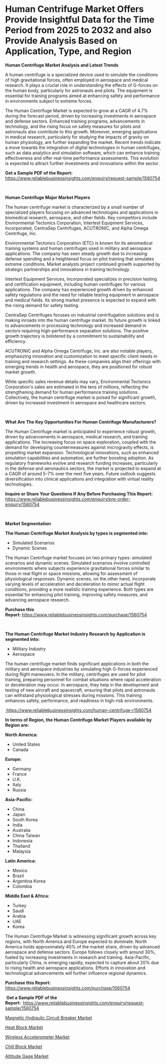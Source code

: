 <p><h1>Human Centrifuge Market Offers Provide Insightful Data for the Time Period from 2025 to 2032 and also Provide Analysis Based on Application, Type, and Region</h1></p><p><strong>Human Centrifuge Market Analysis and Latest Trends</strong></p>
<p><p>A human centrifuge is a specialized device used to simulate the conditions of high gravitational forces, often employed in aerospace and medical research. It plays a crucial role in understanding the effects of G-forces on the human body, particularly for astronauts and pilots. The equipment is essential for training programs aimed at enhancing safety and performance in environments subject to extreme forces.</p><p>The Human Centrifuge Market is expected to grow at a CAGR of 4.7% during the forecast period, driven by increasing investments in aerospace and defense sectors. Enhanced training programs, advancements in technology, and the rising focus on safety measures for pilots and astronauts also contribute to this growth. Moreover, emerging applications in medical research, particularly for studying the impacts of gravity on human physiology, are further expanding the market. Recent trends indicate a move towards the integration of digital technologies in human centrifuges, such as data analytics and simulation software, which can enhance training effectiveness and offer real-time performance assessments. This evolution is expected to attract further investments and innovations within the sector.</p></p>
<p><strong>Get a Sample PDF of the Report:&nbsp;</strong> <a href="https://www.reliablebusinessinsights.com/enquiry/request-sample/1560754?utm_campaign=904&utm_medium=2&utm_source=Github&utm_content=ia&utm_term=16022025&utm_id=human-centrifuge">https://www.reliablebusinessinsights.com/enquiry/request-sample/1560754</a></p>
<p>&nbsp;</p>
<p><strong>Human Centrifuge Major Market Players</strong></p>
<p><p>The human centrifuge market is characterized by a small number of specialized players focusing on advanced technologies and applications in biomedical research, aerospace, and other fields. Key competitors include Environmental Tectonics Corporation, Intertest Equipment Services, Incorporated, CentraSep Centrifuges, ACUTRONIC, and Alpha Omega Centrifuge, Inc.</p><p>Environmental Tectonics Corporation (ETC) is known for its aeromedical training systems and human centrifuges used in military and aerospace applications. The company has seen steady growth due to increasing defense spending and a heightened focus on pilot training that simulates extreme conditions. Market analysts project continued growth supported by strategic partnerships and innovations in training technology.</p><p>Intertest Equipment Services, Incorporated specializes in precision testing and certification equipment, including human centrifuges for various applications. The company has experienced growth driven by enhanced safety regulations and the need for reliable testing equipment in aerospace and medical fields. Its strong market presence is expected to expand with the rising demand for safety testing.</p><p>CentraSep Centrifuges focuses on industrial centrifugation solutions and is making inroads into the human centrifuge market. Its future growth is linked to advancements in processing technology and increased demand in sectors requiring high-performance separation solutions. The positive growth trajectory is bolstered by a commitment to sustainability and efficiency.</p><p>ACUTRONIC and Alpha Omega Centrifuge, Inc. are also notable players, emphasizing innovation and customization to meet specific client needs in training and research settings. As these companies align their offerings with emerging trends in health and aerospace, they are positioned for robust market growth.</p><p>While specific sales revenue details may vary, Environmental Tectonics Corporation's sales are estimated in the tens of millions, reflecting the strengthening demand for human performance training solutions. Collectively, the human centrifuge market is poised for significant growth, driven by increased investment in aerospace and healthcare sectors.</p></p>
<p>&nbsp;</p>
<p><strong>What Are The Key Opportunities For Human Centrifuge Manufacturers?</strong></p>
<p><p>The Human Centrifuge market is anticipated to experience robust growth, driven by advancements in aerospace, medical research, and training applications. The increasing focus on space exploration, coupled with the demand for developing countermeasures against microgravity effects, is propelling market expansion. Technological innovations, such as enhanced simulation capabilities and automation, are further boosting adoption. As regulatory frameworks evolve and research funding increases, particularly in the defense and aeronautics sectors, the market is projected to expand at a CAGR of around 5-7% over the next five years. Future outlook suggests diversification into clinical applications and integration with virtual reality technologies.</p></p>
<p><strong>Inquire or Share Your Questions If Any Before Purchasing This Report:</strong> <a href="https://www.reliablebusinessinsights.com/enquiry/pre-order-enquiry/1560754?utm_campaign=904&utm_medium=2&utm_source=Github&utm_content=ia&utm_term=16022025&utm_id=human-centrifuge">https://www.reliablebusinessinsights.com/enquiry/pre-order-enquiry/1560754</a></p>
<p>&nbsp;</p>
<p><strong>Market Segmentation</strong></p>
<p><strong>The Human Centrifuge Market Analysis by types is segmented into:</strong></p>
<p><ul><li>Simulated Scenarios</li><li>Dynamic Scenes</li></ul></p>
<p><p>The Human Centrifuge market focuses on two primary types: simulated scenarios and dynamic scenes. Simulated scenarios involve controlled environments where subjects experience gravitational forces similar to those in real flight or space missions, allowing for assessment of physiological responses. Dynamic scenes, on the other hand, incorporate varying levels of acceleration and deceleration to mimic actual flight conditions, providing a more realistic training experience. Both types are essential for enhancing pilot training, improving safety measures, and advancing aerospace research.</p></p>
<p><strong>Purchase this Report:&nbsp;</strong><a href="https://www.reliablebusinessinsights.com/purchase/1560754?utm_campaign=904&utm_medium=2&utm_source=Github&utm_content=ia&utm_term=16022025&utm_id=human-centrifuge">https://www.reliablebusinessinsights.com/purchase/1560754</a></p>
<p>&nbsp;</p>
<p><strong>The Human Centrifuge Market Industry Research by Application is segmented into:</strong></p>
<p><ul><li>Military Industry</li><li>Aerospace</li></ul></p>
<p><p>The human centrifuge market finds significant applications in both the military and aerospace industries by simulating high G-forces experienced during flight maneuvers. In the military, centrifuges are used for pilot training, preparing personnel for combat situations where rapid acceleration or deceleration may occur. In aerospace, they help in the development and testing of new aircraft and spacecraft, ensuring that pilots and astronauts can withstand physiological stresses during missions. This training enhances safety, performance, and readiness in high-risk environments.</p></p>
<p><a href="https://www.reliablebusinessinsights.com/human-centrifuge-r1560754?utm_campaign=904&utm_medium=2&utm_source=Github&utm_content=ia&utm_term=16022025&utm_id=human-centrifuge">&nbsp;https://www.reliablebusinessinsights.com/human-centrifuge-r1560754</a></p>
<p><strong>In terms of Region, the Human Centrifuge Market Players available by Region are:</strong></p>
<p>
    <p> <strong> North America: </strong>
        <ul>
            <li>United States</li>
            <li>Canada</li>
        </ul>
        </p> 
    <p> <strong> Europe: </strong>
        <ul>
            <li>Germany</li>
            <li>France</li>
            <li>U.K.</li>
            <li>Italy</li>
            <li>Russia</li>
        </ul>
        </p> 
    <p> <strong> Asia-Pacific: </strong>
        <ul>
            <li>China</li>
            <li>Japan</li>
            <li>South Korea</li>
            <li>India</li>
            <li>Australia</li>
            <li>China Taiwan</li>
            <li>Indonesia</li>
            <li>Thailand</li>
            <li>Malaysia</li>
        </ul>
        </p> 
    <p> <strong> Latin America: </strong>
        <ul>
            <li>Mexico</li>
            <li>Brazil</li>
            <li>Argentina Korea</li>
            <li>Colombia</li>
        </ul>
        </p> 
    <p> <strong> Middle East & Africa: </strong>
        <ul>
            <li>Turkey</li>
            <li>Saudi</li>
            <li>Arabia</li>
            <li>UAE</li>
            <li>Korea</li>
        </ul>
    </p>
    </p>
<p><p>The Human Centrifuge Market is witnessing significant growth across key regions, with North America and Europe expected to dominate. North America holds approximately 40% of the market share, driven by advanced aerospace and defense sectors. Europe follows closely with around 30%, fueled by increasing investments in research and training. Asia-Pacific, particularly China, is emerging rapidly, expected to capture about 20% due to rising health and aerospace applications. Efforts in innovation and technological advancements will further influence regional dynamics.</p></p>
<p><strong>Purchase this Report: </strong><a href="https://www.reliablebusinessinsights.com/purchase/1560754?utm_campaign=904&utm_medium=2&utm_source=Github&utm_content=ia&utm_term=16022025&utm_id=human-centrifuge">https://www.reliablebusinessinsights.com/purchase/1560754</a></p>
<p>&nbsp;<strong>Get a Sample PDF of the Report:&nbsp;&nbsp;</strong><a href="https://www.reliablebusinessinsights.com/enquiry/request-sample/1560754?utm_campaign=904&utm_medium=2&utm_source=Github&utm_content=ia&utm_term=16022025&utm_id=human-centrifuge">https://www.reliablebusinessinsights.com/enquiry/request-sample/1560754</a></p>
<p><strong></strong></p>
<p><p><a href="https://github.com/hedbomkrahe/Market-Research-Report-List-1/blob/main/magnetic-hydraulic-circuit-breaker-market.md?utm_campaign=904&utm_medium=2&utm_source=Github&utm_content=ia&utm_term=16022025&utm_id=human-centrifuge">Magnetic Hydraulic Circuit Breaker Market</a></p><p><a href="https://github.com/nkbaroga/Market-Research-Report-List-1/blob/main/heat-block-market.md?utm_campaign=904&utm_medium=2&utm_source=Github&utm_content=ia&utm_term=16022025&utm_id=human-centrifuge">Heat Block Market</a></p><p><a href="https://github.com/chongseney974/Market-Research-Report-List-1/blob/main/wireless-accelerometer-market.md?utm_campaign=904&utm_medium=2&utm_source=Github&utm_content=ia&utm_term=16022025&utm_id=human-centrifuge">Wireless Accelerometer Market</a></p><p><a href="https://github.com/elvutedipela/Market-Research-Report-List-1/blob/main/chill-block-market.md?utm_campaign=904&utm_medium=2&utm_source=Github&utm_content=ia&utm_term=16022025&utm_id=human-centrifuge">Chill Block Market</a></p><p><a href="https://github.com/lateshab69/Market-Research-Report-List-1/blob/main/altitude-gage-market.md?utm_campaign=904&utm_medium=2&utm_source=Github&utm_content=ia&utm_term=16022025&utm_id=human-centrifuge">Altitude Gage Market</a></p></p>